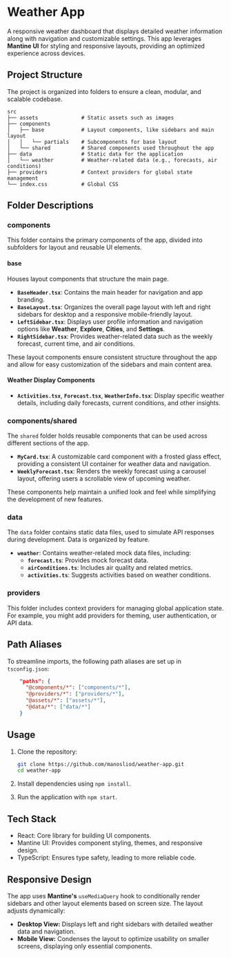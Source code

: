 # **Weather App**

A responsive weather dashboard that displays detailed weather information along with navigation and customizable settings. This app leverages **Mantine UI** for styling and responsive layouts, providing an optimized experience across devices.

## **Project Structure**

The project is organized into folders to ensure a clean, modular, and scalable codebase.


```
src
├── assets              # Static assets such as images
├── components
│   ├── base            # Layout components, like sidebars and main layout
│   │   └── partials    # Subcomponents for base layout
│   └── shared          # Shared components used throughout the app
├── data                # Static data for the application
│   └── weather         # Weather-related data (e.g., forecasts, air conditions)
├── providers           # Context providers for global state management
└── index.css           # Global CSS
```

## **Folder Descriptions**

### **components**

This folder contains the primary components of the app, divided into subfolders for layout and reusable UI elements.

#### **base**
Houses layout components that structure the main page.

- **`BaseHeader.tsx`**: Contains the main header for navigation and app branding.
- **`BaseLayout.tsx`**: Organizes the overall page layout with left and right sidebars for desktop and a responsive mobile-friendly layout.
- **`LeftSidebar.tsx`**: Displays user profile information and navigation options like **Weather**, **Explore**, **Cities**, and **Settings**.
- **`RightSidebar.tsx`**: Provides weather-related data such as the weekly forecast, current time, and air conditions.

These layout components ensure consistent structure throughout the app and allow for easy customization of the sidebars and main content area.

#### **Weather Display Components**

- **`Activities.tsx`**, **`Forecast.tsx`**, **`WeatherInfo.tsx`**: Display specific weather details, including daily forecasts, current conditions, and other insights.

### **components/shared**

The `shared` folder holds reusable components that can be used across different sections of the app.

- **`MyCard.tsx`**: A customizable card component with a frosted glass effect, providing a consistent UI container for weather data and navigation.
- **`WeeklyForecast.tsx`**: Renders the weekly forecast using a carousel layout, offering users a scrollable view of upcoming weather.

These components help maintain a unified look and feel while simplifying the development of new features.

### **data**

The `data` folder contains static data files, used to simulate API responses during development. Data is organized by feature.

- **`weather`**: Contains weather-related mock data files, including:
    - **`forecast.ts`**: Provides mock forecast data.
    - **`airConditions.ts`**: Includes air quality and related metrics.
    - **`activities.ts`**: Suggests activities based on weather conditions.

### **providers**

This folder includes context providers for managing global application state. For example, you might add providers for theming, user authentication, or API data.

## **Path Aliases**

To streamline imports, the following path aliases are set up in ```tsconfig.json```:
```json
    "paths": {
      "@components/*": ["components/*"],
      "@providers/*": ["providers/*"],
      "@assets/*": ["assets/*"],
      "@data/*": ["data/*"]
    }
```

## **Usage**

1. Clone the repository:

    ```bash
    git clone https://github.com/manosliod/weather-app.git
    cd weather-app 
    ```
1. Install dependencies using ```npm install```. 
2. Run the application with ```npm start```.


## **Tech Stack**

- React: Core library for building UI components.
- Mantine UI: Provides component styling, themes, and responsive design.
- TypeScript: Ensures type safety, leading to more reliable code.

## **Responsive Design**

The app uses **Mantine's** ```useMediaQuery``` hook to conditionally render sidebars and other layout elements based on screen size. The layout adjusts dynamically:

- **Desktop View:** Displays left and right sidebars with detailed weather data and navigation.
- **Mobile View:** Condenses the layout to optimize usability on smaller screens, displaying only essential components.
